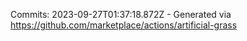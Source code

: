 Commits: 2023-09-27T01:37:18.872Z - Generated via https://github.com/marketplace/actions/artificial-grass
<br>
